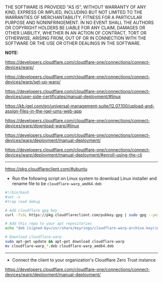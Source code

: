 THE SOFTWARE IS PROVIDED "AS IS", WITHOUT WARRANTY OF ANY KIND, EXPRESS OR IMPLIED, INCLUDING BUT NOT LIMITED TO THE WARRANTIES OF MERCHANTABILITY, FITNESS FOR A PARTICULAR PURPOSE AND NONINFRINGEMENT. IN NO EVENT SHALL THE AUTHORS OR COPYRIGHT HOLDERS BE LIABLE FOR ANY CLAIM, DAMAGES OR OTHER LIABILITY, WHETHER IN AN ACTION OF CONTRACT, TORT OR OTHERWISE, ARISING FROM, OUT OF OR IN CONNECTION WITH THE SOFTWARE OR THE USE OR OTHER DEALINGS IN THE SOFTWARE.


**NOTE:**

https://developers.cloudflare.com/cloudflare-one/connections/connect-devices/warp/

https://developers.cloudflare.com/cloudflare-one/connections/connect-devices/warp/set-up-warp/

https://developers.cloudflare.com/cloudflare-one/connections/connect-devices/user-side-certificates/manual-deployment/#linux

https://kb.igel.com/en/universal-management-suite/12.07.100/upload-and-assign-files-in-the-igel-ums-web-app

https://developers.cloudflare.com/cloudflare-one/connections/connect-devices/warp/download-warp/#linux

https://developers.cloudflare.com/cloudflare-one/connections/connect-devices/warp/deployment/manual-deployment/

https://developers.cloudflare.com/cloudflare-one/connections/connect-devices/warp/deployment/manual-deployment/#enroll-using-the-cli

-----

https://pkg.cloudflareclient.com/#ubuntu

- Run the following script on Linux system to download Linux installer and rename file to be `cloudflare-warp_amd64.deb`

```bash linenums="1"
#!/bin/bash
#set -x
#trap read debug

# Add cloudflare gpg key
curl -fsSL https://pkg.cloudflareclient.com/pubkey.gpg | sudo gpg --yes --dearmor --output /usr/share/keyrings/cloudflare-warp-archive-keyring.gpg

# Add this repo to your apt repositories
echo "deb [signed-by=/usr/share/keyrings/cloudflare-warp-archive-keyring.gpg] https://pkg.cloudflareclient.com/ focal main" | sudo tee /etc/apt/sources.list.d/cloudflare-client.list

# Download cloudflare-warp
sudo apt-get update && apt-get download cloudflare-warp
mv cloudflare-warp_*.deb cloudflare-warp_amd64.deb
```

-----

- Connect the client to your organization's Cloudflare Zero Trust instance

https://developers.cloudflare.com/cloudflare-one/connections/connect-devices/warp/deployment/manual-deployment/